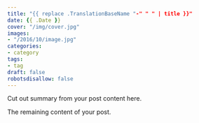 ```yaml
---
title: "{{ replace .TranslationBaseName "-" " " | title }}"
date: {{ .Date }}
cover: "/img/cover.jpg"
images:
- "/2016/10/image.jpg"
categories:
- category
tags:
- tag
draft: false
robotsdisallow: false
---
```


Cut out summary from your post content here.

<!--more-->

The remaining content of your post.

